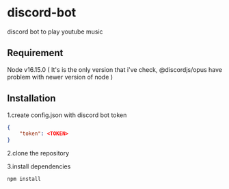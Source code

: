 # discord-bot
discord bot to play youtube music

## Requirement
Node v16.15.0 ( It's is the only version that i've check, @discordjs/opus have problem with newer version of node )

## Installation

1.create config.json with discord bot token
```json
{
    "token": <TOKEN>
}
```

2.clone the repository

3.install dependencies
```console
npm install
```
